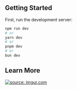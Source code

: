 
## Getting Started

First, run the development server:

```bash
npm run dev
# or
yarn dev
# or
pnpm dev
# or
bun dev
```

## Learn More


<a href="https://imgur.com/H7QfVQW"><img src="https://i.imgur.com/H7QfVQW.png" title="source: imgur.com" /></a>
